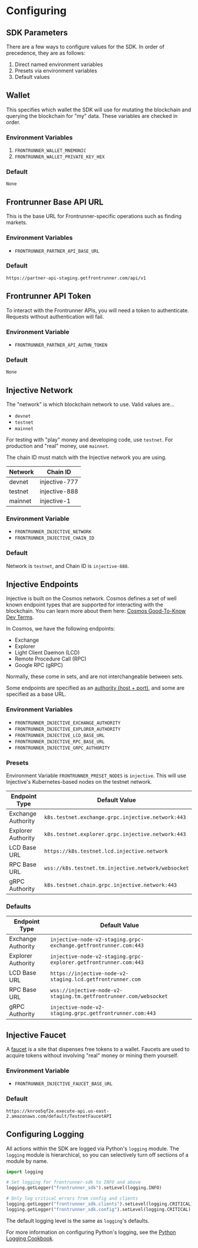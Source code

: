 # Configuring

## SDK Parameters

There are a few ways to configure values for the SDK. In order of precedence, they are as follows:

1. Direct named environment variables
2. Presets via environment variables
3. Default values

## Wallet

This specifies which wallet the SDK will use for mutating the blockchain and querying the blockchain for "my" data. These variables are checked in order.

### Environment Variables

1. `FRONTRUNNER_WALLET_MNEMONIC`
1. `FRONTRUNNER_WALLET_PRIVATE_KEY_HEX`

### Default

`None`

## Frontrunner Base API URL

This is the base URL for Frontrunner-specific operations such as finding markets.

### Environment Variables

* `FRONTRUNNER_PARTNER_API_BASE_URL`

### Default

`https://partner-api-staging.getfrontrunner.com/api/v1`

## Frontrunner API Token

To interact with the Frontrunner APIs, you will need a token to authenticate. Requests without authentication will fail.

### Environment Variable

* `FRONTRUNNER_PARTNER_API_AUTHN_TOKEN`

### Default

`None`

## Injective Network

The "network" is which blockchain network to use. Valid values are...

* `devnet`
* `testnet`
* `mainnet`

For testing with "play" money and developing code, use `testnet`. For production and "real" money, use `mainnet`.

The chain ID must match with the Injective network you are using.

| Network | Chain ID |
| - | - |
| devnet | injective-777 |
| testnet | injective-888 |
| mainnet | injective-1 |

### Environment Variable

* `FRONTRUNNER_INJECTIVE_NETWORK`
* `FRONTRUNNER_INJECTIVE_CHAIN_ID`

### Default

Network is `testnet`, and Chain ID is `injective-888`.

## Injective Endpoints

Injective is built on the Cosmos network. Cosmos defines a set of well known endpoint types that are supported for interacting with the blockchain. You can learn more about them here: [Cosmos Good-To-Know Dev Terms][cosmos-terminology].

[cosmos-terminology]: https://tutorials.cosmos.network/tutorials/1-tech-terms/

In Cosmos, we have the following endpoints:

* Exchange
* Explorer
* Light Client Daemon (LCD)
* Remote Procedure Call (RPC)
* Google RPC (gRPC)

Normally, these come in sets, and are not interchangeable between sets.

<aside class="notice">
Some endpoints are specified as an <a href="https://en.wikipedia.org/wiki/Uniform_Resource_Identifier#Syntax">authority (host + port)</a>, and some are specified as a base URL.
</aside>

### Environment Variables

* `FRONTRUNNER_INJECTIVE_EXCHANGE_AUTHORITY`
* `FRONTRUNNER_INJECTIVE_EXPLORER_AUTHORITY`
* `FRONTRUNNER_INJECTIVE_LCD_BASE_URL`
* `FRONTRUNNER_INJECTIVE_RPC_BASE_URL`
* `FRONTRUNNER_INJECTIVE_GRPC_AUTHORITY`

### Presets

Environment Variable `FRONTRUNNER_PRESET_NODES` is `injective`. This will use Injective's Kubernetes-based nodes on the testnet network.

| Endpoint Type | Default Value |
| - | - |
| Exchange Authority | `k8s.testnet.exchange.grpc.injective.network:443` |
| Explorer Authority | `k8s.testnet.explorer.grpc.injective.network:443` |
| LCD Base URL | `https://k8s.testnet.lcd.injective.network` |
| RPC Base URL | `wss://k8s.testnet.tm.injective.network/websocket` |
| gRPC Authority | `k8s.testnet.chain.grpc.injective.network:443` |

### Defaults

| Endpoint Type | Default Value |
| - | - |
| Exchange Authority | `injective-node-v2-staging.grpc-exchange.getfrontrunner.com:443` |
| Explorer Authority | `injective-node-v2-staging.grpc-explorer.getfrontrunner.com:443` |
| LCD Base URL | `https://injective-node-v2-staging.lcd.getfrontrunner.com` |
| RPC Base URL | `wss://injective-node-v2-staging.tm.getfrontrunner.com/websocket` |
| gRPC Authority | `injective-node-v2-staging.grpc.getfrontrunner.com:443` |

## Injective Faucet

A [faucet][faucet] is a site that dispenses free tokens to a wallet. Faucets are used to acquire tokens without involving "real" money or mining them yourself.

[faucet]: https://coinmarketcap.com/alexandria/article/what-is-a-crypto-faucet

### Environment Variable

* `FRONTRUNNER_INJECTIVE_FAUCET_BASE_URL`

### Default

`https://knroo5qf2e.execute-api.us-east-2.amazonaws.com/default/TestnetFaucetAPI`

## Configuring Logging

All actions within the SDK are logged via Python's `logging` module. The `logging` module is hierarchical, so you can selectively turn off sections of a module by name.

```python
import logging

# Set logging for frontrunner-sdk to INFO and above
logging.getLogger("frontrunner_sdk").setLevel(logging.INFO)

# Only log critical errors from config and clients
logging.getLogger("frontrunner_sdk.clients").setLevel(logging.CRITICAL)
logging.getLogger("frontrunner_sdk.config").setLevel(logging.CRITICAL)
```

The default logging level is the same as `logging`'s defaults.

For more information on configuring Python's logging, see the [Python Logging Cookbook][logging-cookbook].

[logging-cookbook]: https://docs.python.org/3/howto/logging-cookbook.html#logging-cookbook